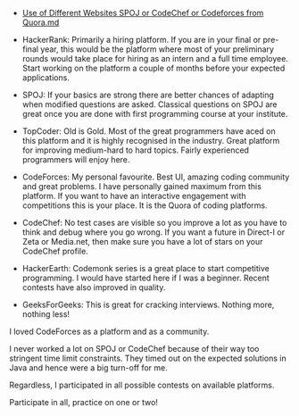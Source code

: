 - [Use of Different Websites SPOJ or CodeChef or Codeforces from Quora.md](https://www.quora.com/Should-I-do-HackerRank-SPOJ-TopCoder-CodeForces-or-CodeChef)

- HackerRank: Primarily a hiring platform. If you are in your final or pre-final year, this would be the platform where most of your preliminary rounds would take place for hiring as an intern and a full time employee. Start working on the platform a couple of months before your expected applications.

- SPOJ: If your basics are strong there are better chances of adapting when modified questions are asked. Classical questions on SPOJ are great once you are done with first programming course at your institute.

- TopCoder: Old is Gold. Most of the great programmers have aced on this platform and it is highly recognised in the industry. Great platform for improving medium-hard to hard topics. Fairly experienced programmers will enjoy here.

- CodeForces: My personal favourite. Best UI, amazing coding community and great problems. I have personally gained maximum from this platform. If you want to have an interactive engagement with competitions this is your place. It is the Quora of coding platforms.

- CodeChef: No test cases are visible so you improve a lot as you have to think and debug where you go wrong. If you want a future in Direct-I or Zeta or Media.net, then make sure you have a lot of stars on your CodeChef profile.

- HackerEarth: Codemonk series is a great place to start competitive programming. I would have started here if I was a beginner. Recent contests have also improved in quality.

- GeeksForGeeks: This is great for cracking interviews. Nothing more, nothing less!

I loved CodeForces as a platform and as a community.

I never worked a lot on SPOJ or CodeChef because of their way too stringent time limit constraints. They timed out on the expected solutions in Java and hence were a big turn-off for me.

Regardless, I participated in all possible contests on available platforms.

Participate in all, practice on one or two!

